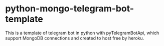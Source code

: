 # python-mongo-telegram-bot-template
This is a template of telegram bot in python with pyTelegramBotApi, which support MongoDB connections and created to host free by heroku.
